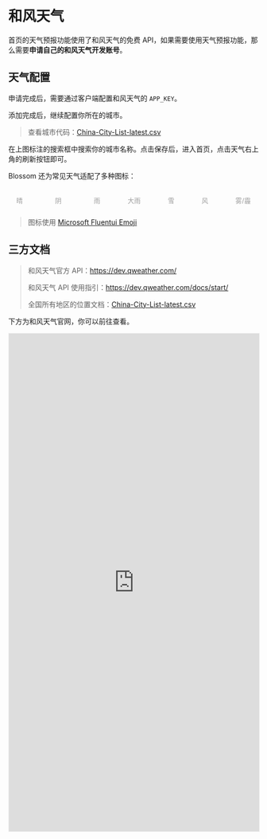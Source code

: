 <script setup lang="ts">
import { onMounted } from 'vue'
import { info } from '../scripts/stat-api'

onMounted(() => {
  info()
})
</script>

# 和风天气

<bl-img src="../imgs/weather/weather.png" width="400px" :shadow="false"/>

首页的天气预报功能使用了和风天气的免费 API，如果需要使用天气预报功能，那么需要**申请自己的和风天气开发账号**。

## 天气配置

申请完成后，需要通过客户端配置和风天气的 `APP_KEY`。

<bl-img src="../imgs/setting/hefeng_key.png" width="700px"/>

添加完成后，继续配置你所在的城市。

<bl-img src="../imgs/weather/location.png" width="700px"/>

> 查看城市代码：[China-City-List-latest.csv](https://github.com/qwd/LocationList/blob/master/China-City-List-latest.csv)

<bl-img src="../imgs/weather/query_location.png" width="700px"/>

在上图标注的搜索框中搜索你的城市名称。点击保存后，进入首页，点击天气右上角的刷新按钮即可。

Blossom 还为常见天气适配了多种图标：

<div class="weather">
  <div class="item">
  <bl-img src="../imgs/weather/qing-s.png" width="40px" :shadow="false"/>
    <div class="name">晴</div>
  </div>

  <div class="item middle">
  <bl-img src="../imgs/weather/yin-s.png" width="40px" :shadow="false"/>
    <div class="name">阴</div>
  </div>
  
  <div class="item">
  <bl-img src="../imgs/weather/yu-s.png" width="40px" :shadow="false"/>
    <div class="name">雨</div>
  </div>

  <div class="item">
    <bl-img src="../imgs/weather/zhongyu-s.png" width="40px" :shadow="false"/>
    <div class="name">大雨</div>
  </div>

  <div class="item">
  <bl-img src="../imgs/weather/xue-s.png" width="40px" :shadow="false"/>
    <div class="name">雪</div>
  </div>

  <div class="item">
  <bl-img src="../imgs/weather/feng-s.png" width="40px" :shadow="false"/>
    <div class="name">风</div>
  </div>

  <div class="item">
  <bl-img src="../imgs/weather/wu-s.png" width="40px" :shadow="false"/>
    <div class="name">雾/霾</div>
  </div>
</div>

> 图标使用 [Microsoft Fluentui Emoji](https://github.com/microsoft/fluentui-emoji)

## 三方文档

> 和风天气官方 API：https://dev.qweather.com/
>
> 和风天气 API 使用指引：https://dev.qweather.com/docs/start/
>
> 全国所有地区的位置文档：[China-City-List-latest.csv](https://github.com/qwd/LocationList/blob/master/China-City-List-latest.csv)

下方为和风天气官网，你可以前往查看。

<iframe src="https://dev.qweather.com/docs/start/" width="100%" height="1000px" style="border: 1px solid #f1f1f1"></iframe>

<style scoped>

.weather {
  display:flex;flex-direction: row;justify-content: space-between;overflow:scroll;
  padding: 16px 16px 10px 16px;
}

.weather .item {
  max-width:31%;
}

.weather .middle {
  margin-left:10px;
  margin-right:10px;
}

.weather .item .name {
  width: 100%;
  font-size: 13px;
  color: #9E9E9E;
  text-align: center;
}
</style>
